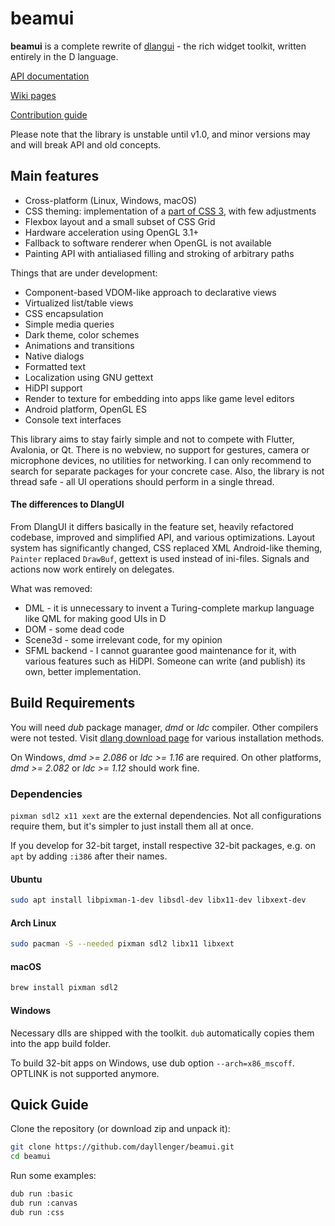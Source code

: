 # beamui

**beamui** is a complete rewrite of [dlangui](https://github.com/buggins/dlangui) - the rich widget toolkit, written entirely in the D language.

[API documentation](https://dayllenger.github.io/beamui/)

[Wiki pages](https://github.com/dayllenger/beamui/wiki)

[Contribution guide](https://github.com/dayllenger/beamui/blob/master/CONTRIBUTING.md)

Please note that the library is unstable until v1.0, and minor versions may and will break API and old concepts.

## Main features

* Cross-platform (Linux, Windows, macOS)
* CSS theming: implementation of a [part of CSS 3](https://github.com/dayllenger/beamui/wiki/CSS-Reference), with few adjustments
* Flexbox layout and a small subset of CSS Grid
* Hardware acceleration using OpenGL 3.1+
* Fallback to software renderer when OpenGL is not available
* Painting API with antialiased filling and stroking of arbitrary paths

Things that are under development:
* Component-based VDOM-like approach to declarative views
* Virtualized list/table views
* CSS encapsulation
* Simple media queries
* Dark theme, color schemes
* Animations and transitions
* Native dialogs
* Formatted text
* Localization using GNU gettext
* HiDPI support
* Render to texture for embedding into apps like game level editors
* Android platform, OpenGL ES
* Console text interfaces

This library aims to stay fairly simple and not to compete with Flutter, Avalonia, or Qt. There is no webview, no support for gestures, camera or microphone devices, no utilities for networking. I can only recommend to search for separate packages for your concrete case. Also, the library is not thread safe - all UI operations should perform in a single thread.

#### The differences to DlangUI

From DlangUI it differs basically in the feature set, heavily refactored codebase, improved and simplified API, and various optimizations. Layout system has significantly changed, CSS replaced XML Android-like theming, `Painter` replaced `DrawBuf`, gettext is used instead of ini-files. Signals and actions now work entirely on delegates.

What was removed:
* DML - it is unnecessary to invent a Turing-complete markup language like QML for making good UIs in D
* DOM - some dead code
* Scene3d - some irrelevant code, for my opinion
* SFML backend - I cannot guarantee good maintenance for it, with various features such as HiDPI. Someone can write (and publish) its own, better implementation.

## Build Requirements

You will need *dub* package manager, *dmd* or *ldc* compiler. Other compilers were not tested. Visit [dlang download page](https://dlang.org/download.html) for various installation methods.

On Windows, *dmd >= 2.086* or *ldc >= 1.16* are required.
On other platforms, *dmd >= 2.082* or *ldc >= 1.12* should work fine.

### Dependencies

`pixman sdl2 x11 xext` are the external dependencies. Not all configurations require them, but it's simpler to just install them all at once.

If you develop for 32-bit target, install respective 32-bit packages, e.g. on `apt` by adding `:i386` after their names.

#### Ubuntu

```sh
sudo apt install libpixman-1-dev libsdl-dev libx11-dev libxext-dev
```

#### Arch Linux

```sh
sudo pacman -S --needed pixman sdl2 libx11 libxext
```

#### macOS

```sh
brew install pixman sdl2
```

#### Windows

Necessary dlls are shipped with the toolkit. `dub` automatically copies them into the app build folder.

To build 32-bit apps on Windows, use dub option `--arch=x86_mscoff`. OPTLINK is not supported anymore.

## Quick Guide

Clone the repository (or download zip and unpack it):
```sh
git clone https://github.com/dayllenger/beamui.git
cd beamui
```

Run some examples:
```sh
dub run :basic
dub run :canvas
dub run :css
```
